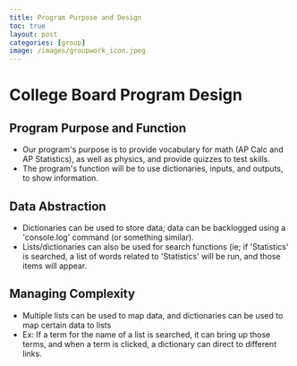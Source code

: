 ```yaml
---
title: Program Purpose and Design
toc: true
layout: post
categories: [group]
image: /images/groupwork_icon.jpeg
---
```


# College Board Program Design

## Program Purpose and Function

- Our program's purpose is to provide vocabulary for math (AP Calc and AP Statistics), as well as physics, and provide quizzes to test skills.
- The program's function will be to use dictionaries, inputs, and outputs, to show information.

## Data Abstraction

- Dictionaries can be used to store data; data can be backlogged using a 'console.log' command (or something similar).
- Lists/dictionaries can also be used for search functions (ie; if 'Statistics' is searched, a list of words related to 'Statistics' will be run, and those items will appear.

## Managing Complexity

- Multiple lists can be used to map data, and dictionaries can be used to map certain data to lists
- Ex: If a term for the name of a list is searched, it can bring up those terms, and when a term is clicked, a dictionary can direct to different links.